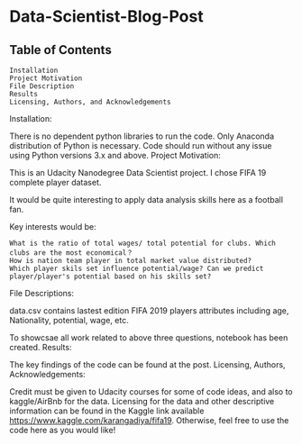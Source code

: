 # Data-Scientist-Blog-Post

## Table of Contents

    Installation
    Project Motivation
    File Description
    Results
    Licensing, Authors, and Acknowledgements

Installation:

There is no dependent python libraries to run the code. Only Anaconda distribution of Python is necessary. Code should run without any issue using Python versions 3.x and above.
Project Motivation:

This is an Udacity Nanodegree Data Scientist project. I chose FIFA 19 complete player dataset.

It would be quite interesting to apply data analysis skills here as a football fan.

Key interests would be:

    What is the ratio of total wages/ total potential for clubs. Which clubs are the most economical？
    How is nation team player in total market value distributed? 
    Which player skils set influence potential/wage? Can we predict player/player's potential based on his skills set?

File Descriptions:

data.csv contains lastest edition FIFA 2019 players attributes including age, Nationality, potential, wage, etc.

To showcsae all work related to above three questions, notebook has been created.
Results:

The key findings of the code can be found at the post.
Licensing, Authors, Acknowledgements:

Credit must be given to Udacity courses for some of code ideas, and also to kaggle/AirBnb for the data. Licensing for the data and other descriptive information can be found in the Kaggle link available https://www.kaggle.com/karangadiya/fifa19. Otherwise, feel free to use the code here as you would like!
